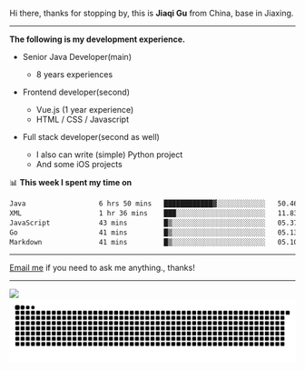 Hi there, thanks for stopping by, this is **Jiaqi Gu** from China, base in Jiaxing.

---

**The following is my development experience.**

- Senior Java Developer(main)
  - 8 years experiences

- Frontend developer(second)
  - Vue.js (1 year experience)
  - HTML / CSS / Javascript
  
- Full stack developer(second as well)
  - I also can write (simple) Python project
  - And some iOS projects

📊 **This week I spent my time on**
<!--START_SECTION:waka-->

```txt
Java                  6 hrs 50 mins   ████████████▓░░░░░░░░░░░░   50.46 %
XML                   1 hr 36 mins    ███░░░░░░░░░░░░░░░░░░░░░░   11.83 %
JavaScript            43 mins         █▒░░░░░░░░░░░░░░░░░░░░░░░   05.37 %
Go                    41 mins         █▒░░░░░░░░░░░░░░░░░░░░░░░   05.13 %
Markdown              41 mins         █▒░░░░░░░░░░░░░░░░░░░░░░░   05.10 %
```

<!--END_SECTION:waka-->

---

[Email me](mailto:htk2klwgr@mozmail.com?subject=Hiring_from_GitHub) if you need to ask me anything., thanks!

---

![]( https://visitor-badge.glitch.me/badge?page_id=githubgujiaqi)
![]( https://github.com/droid-Q/droid-Q/raw/output/github-contribution-grid-snake.svg#gh-dark-mode-only)
